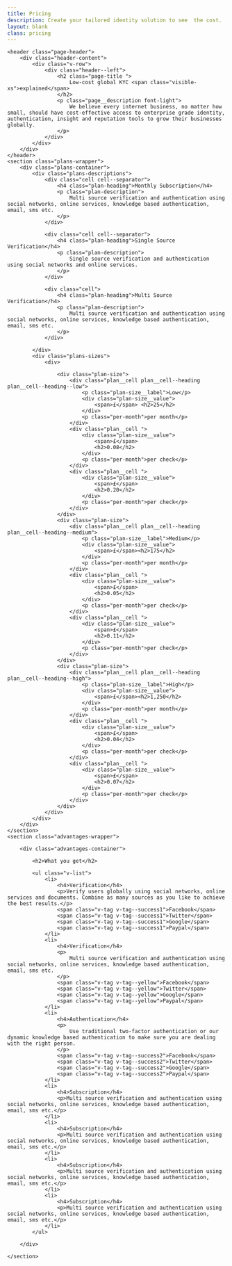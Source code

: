 ```yaml
---
title: Pricing
description: Create your tailored identity solution to see  the cost.  You'll be pleasantly surprised.
layout: blank
class: pricing
---
```

<div id="pricing-wrapper" ng-controller="CartCtrl as cart">

	<header class="page-header">
		<div class="header-content">
			<div class="v-row">
				<div class="header--left">
					<h2 class="page-title ">
						Low-cost global KYC <span class="visible-xs">explained</span>
					</h2>
					<p class="page__description font-light">
						We believe every internet business, no matter how small, should have cost-effective access to enterprise grade identity, authentication, insight and reputation tools to grow their businesses globally.
					</p>
				</div>
			</div>
		</div>
	</header>
	<section class="plans-wrapper">
		<div class="plans-container">
			<div class="plans-descriptions">
				<div class="cell cell--separator">
					<h4 class="plan-heading">Monthly Subscription</h4>
					<p class="plan-description">
						Multi source verification and authentication using social networks, online services, knowledge based authentication, email, sms etc.
					</p>
				</div>

				<div class="cell cell--separator">
					<h4 class="plan-heading">Single Source Verification</h4>
					<p class="plan-description">
						Single source verification and authentication using social networks and online services.
					</p>
				</div>

				<div class="cell">
					<h4 class="plan-heading">Multi Source Verification</h4>
					<p class="plan-description">
						Multi source verification and authentication using social networks, online services, knowledge based authentication, email, sms etc.
					</p>
				</div>

			</div>
			<div class="plans-sizes">
				<div>

					<div class="plan-size">
						<div class="plan__cell plan__cell--heading plan__cell--heading--low">
							<p class="plan-size__label">Low</p>
							<div class="plan-size__value">
								<span>£</span> <h2>25</h2>
							</div>
							<p class="per-month">per month</p>
						</div>
						<div class="plan__cell ">
							<div class="plan-size__value">
								<span>£</span>
								<h2>0.08</h2>
							</div>
							<p class="per-month">per check</p>
						</div>
						<div class="plan__cell ">
							<div class="plan-size__value">
								<span>£</span>
								<h2>0.20</h2>
							</div>
							<p class="per-month">per check</p>
						</div>
					</div>
					<div class="plan-size">
						<div class="plan__cell plan__cell--heading plan__cell--heading--medium">
							<p class="plan-size__label">Medium</p>
							<div class="plan-size__value">
								<span>£</span><h2>175</h2>
							</div>
							<p class="per-month">per month</p>
						</div>
						<div class="plan__cell ">
							<div class="plan-size__value">
								<span>£</span>
								<h2>0.05</h2>
							</div>
							<p class="per-month">per check</p>
						</div>
						<div class="plan__cell ">
							<div class="plan-size__value">
								<span>£</span>
								<h2>0.11</h2>
							</div>
							<p class="per-month">per check</p>
						</div>
					</div>
					<div class="plan-size">
						<div class="plan__cell plan__cell--heading plan__cell--heading--high">
							<p class="plan-size__label">High</p>
							<div class="plan-size__value">
								<span>£</span><h2>1,250</h2>
							</div>
							<p class="per-month">per month</p>
						</div>
						<div class="plan__cell ">
							<div class="plan-size__value">
								<span>£</span>
								<h2>0.04</h2>
							</div>
							<p class="per-month">per check</p>
						</div>
						<div class="plan__cell ">
							<div class="plan-size__value">
								<span>£</span>
								<h2>0.07</h2>
							</div>
							<p class="per-month">per check</p>
						</div>
					</div>
				</div>
			</div>
		</div>
	</section>
	<section class="advantages-wrapper">

		<div class="advantages-container">

			<h2>What you get</h2>

			<ul class="v-list">
				<li>
					<h4>Verification</h4>
					<p>Verify users globally using social networks, online services and documents. Combine as many sources as you like to achieve the best results.</p>
					<span class="v-tag v-tag--success1">Facebook</span>
					<span class="v-tag v-tag--success1">Twitter</span>
					<span class="v-tag v-tag--success1">Google</span>
					<span class="v-tag v-tag--success1">Paypal</span>
				</li>
				<li>
					<h4>Verification</h4>
					<p>
						Multi source verification and authentication using social networks, online services, knowledge based authentication, email, sms etc.
					</p>
					<span class="v-tag v-tag--yellow">Facebook</span>
					<span class="v-tag v-tag--yellow">Twitter</span>
					<span class="v-tag v-tag--yellow">Google</span>
					<span class="v-tag v-tag--yellow">Paypal</span>
				</li>
				<li>
					<h4>Authentication</h4>
					<p>
						Use traditional two-factor authentication or our dynamic knowledge based authentication to make sure you are dealing with the right person.
					</p>
					<span class="v-tag v-tag--success2">Facebook</span>
					<span class="v-tag v-tag--success2">Twitter</span>
					<span class="v-tag v-tag--success2">Google</span>
					<span class="v-tag v-tag--success2">Paypal</span>
				</li>
				<li>
					<h4>Subscription</h4>
					<p>Multi source verification and authentication using social networks, online services, knowledge based authentication, email, sms etc.</p>
				</li>
				<li>
					<h4>Subscription</h4>
					<p>Multi source verification and authentication using social networks, online services, knowledge based authentication, email, sms etc.</p>
				</li>
				<li>
					<h4>Subscription</h4>
					<p>Multi source verification and authentication using social networks, online services, knowledge based authentication, email, sms etc.</p>
				</li>
				<li>
					<h4>Subscription</h4>
					<p>Multi source verification and authentication using social networks, online services, knowledge based authentication, email, sms etc.</p>
				</li>
			</ul>

		</div>

	</section>
</div>

<script type="text/javascript">


	function submitChecks () {
		var form = $('#form-checks');

	}

	function load (){

		$(".dropdown-menu a").click(handleScroll);
		$(".pricing-submenu a").click(handleScroll);

		// handles submenu clicks
		function handleScroll(event) {

			var id = $(this).attr('data-scrollTo');
			if (id) {
				event.preventDefault();
				$('#pricing-curent-position').text(id.replace('#',''));
				scrollToHash(id);
			}

		}
		angular.module('app').controller('CartCtrl', CartCtrl);

		CartCtrl.$inject = ['$scope'];
		function CartCtrl ($scope) {

			var vm = this;
			vm.total = 0;
			vm.currency = '£';
			vm.checks = "1000";
			vm.getPricePerCheck = getPricePerCheck;
			vm.items = [];
			vm.itemsObject = {};
			vm.totalChecks = 0;

			vm.pricePerCheck = {
				'£': 0.038,
				'€': 0.000,
				'$': 0.000
			};


			vm.hasItem = hasItem;
			vm.getTotal = getTotal;
			vm.addProduct = addProduct;
			vm.hasProduct = hasProduct;
			vm.removeProduct = removeProduct;
			vm.changeCurrency = changeCurrency;

			function getPricePerCheck() {
				return vm.pricePerCheck[vm.currency];
			}

			function changeCurrency(value) {
				switch (value) {
					case '£':
						//change
					break;

					case '€':
						//change
					break;

					case '$':
						// change
					break;

					default:
					break;
				}
			}

			function getTotal() {
				return vm.totalChecks * vm.getPricePerCheck() * vm.checks;
			}

			$scope.$watch('cart.currency', function (value) {
				if (value) {
					vm.changeCurrency(value);
				}
			});

			function hasProduct(key) {
				return !! vm.itemsObject[key];
			}

			function addProduct (key) {

				if (vm.itemsObject[key]) {
					vm.items.splice(vm.itemsObject[key].index, 1);

					if (vm.allProducts[key].value) {
						vm.totalChecks--;
					}

					delete vm.itemsObject[key];

				} else {

					if (vm.allProducts[key].value) {
						vm.totalChecks++;
					}

					vm.itemsObject[key] = {
   						index : vm.items.push(vm.allProducts[key]) - 1
   					};
				}

			}

			function removeProduct (key) {
				vm.items.map(function  (item, index) {
					if (item.key == key)
						vm.items.splice(index, 1);
				});

			}

			function hasItem (key) {
				var found = false;
				vm.items.map(function  (item) {
					if (item.key == key)
						found = true;
				});
				return found;
			}

			vm.allProducts = {
				'social-media': {
					name:'Social Media',
					value: 0
				},
				'document-upload': {
					name: 'Document Upload',
					value : 0
				},
				'document-authentication': {
					name: 'Document Authentication',
					value : 1
				},
				'email': {
					name: 'Email',
					value : 0
				},
				'sms': {
					name: 'SMS',
					value : 1
				},
				'kba': {
					name: 'KBA',
					value : 1
				},
				'contact-info': {
					name: 'Contact Info',
					value : 1
				},
				'age': {
					name: 'Age',
					value : 1
				},
				'work': {
					name: 'Work',
					value : 1
				},
				'education': {
					name: 'Education',
					value : 1
				},
				'general-warnings': {
					name: 'General Warning',
					value : 1
				},
				'specific-warnings': {
					name: 'Specific Warning',
					value : 1
				}
			};

			vm.prices = {
				'0.035': {
					gbp: 0.035,
					eur: 0.040,
					usd: 0.049
				}
			}

		}


		(function () {

			// var fixed_header = document.querySelector('.cart-status');
			// var header  =	$('#form-checks')
			//
			// window.addEventListener('scroll', function  () {
			//
			// 	var elementPosition  = header.offset();
			// 	var scrolled 	 = document.documentElement.scrollTop || document.body.scrollTop ;
			//
			// 	//will show
			// 	if ( scrolled > elementPosition.top ){
			//
			// 		if (fixed_header.style.display != 'block'){
			//
			// 			fixed_header.style.display =  'block';
			//
			// 		}
			//
			// 	} else { //will hide
			//
			// 		if (fixed_header.style.display != 'none'){
			//
			// 			fixed_header.style.display =  'none';
			//
			// 		}
			// 	}
			// });

		})();

	}

	document.addEventListener('DOMContentLoaded', load);

</script>
